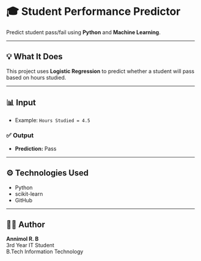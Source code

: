 # 🎓 Student Performance Predictor

Predict student pass/fail using **Python** and **Machine Learning**.

---

## 💡 What It Does
This project uses **Logistic Regression** to predict whether a student will pass based on hours studied.

---

## 📊 Input
- Example: `Hours Studied = 4.5`

### ✅ Output
- **Prediction:** Pass

---

## ⚙️ Technologies Used
- Python
- scikit-learn
- GitHub

---

## 👩‍💻 Author
**Annimol R. B**  
3rd Year IT Student  
B.Tech Information Technology
